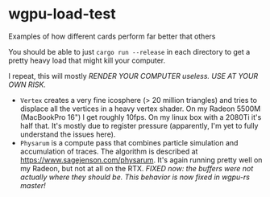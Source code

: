 # wgpu-load-test
Examples of how different cards perform far better that others

You should be able to just `cargo run --release` in each directory to get a pretty heavy load that might kill your computer.

I repeat, this will mostly *RENDER YOUR COMPUTER useless. USE AT YOUR OWN RISK.*

* `Vertex` creates a very fine icosphere (> 20 million triangles) and tries to displace all the vertices in a heavy vertex shader. On my Radeon 5500M (MacBookPro 16") I get roughly 10fps. On my linux box with a 2080Ti it's half that. It's mostly due to register pressure (apparently, I'm yet to fully understand the issues here).
* `Physarum` is a compute pass that combines particle simulation and accumulation of traces. The algorithm is described at https://www.sagejenson.com/physarum. It's again running pretty well on my Radeon, but not at all on the RTX. *FIXED now: the buffers were not actually where they should be. This behavior is now fixed in wgpu-rs master!*
